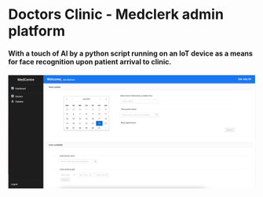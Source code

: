 # Doctors Clinic - Medclerk admin platform 
#### With a touch of AI by a python script running on an IoT device as a means for face recognition upon patient arrival to clinic.
![Alt text](/design_doc/UI-sample.png)

